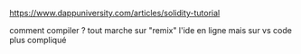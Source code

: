 https://www.dappuniversity.com/articles/solidity-tutorial

comment compiler ? tout marche sur "remix" l'ide en ligne mais sur vs code plus compliqué
